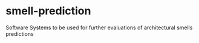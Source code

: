# smell-prediction
Software Systems to be used for further evaluations of architectural smells predictions 
